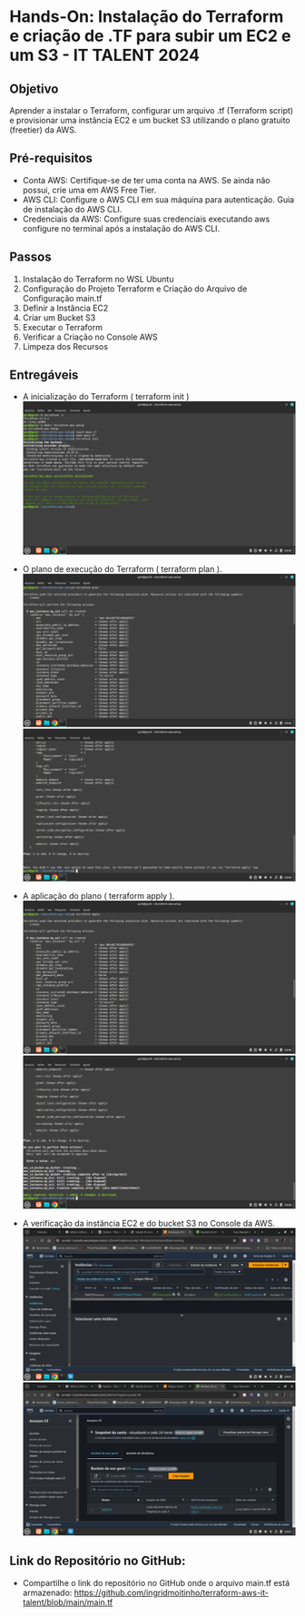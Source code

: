 # Hands-On: Instalação do Terraform e criação de .TF para subir um EC2 e um S3 - IT TALENT 2024

## Objetivo
Aprender a instalar o Terraform, configurar um arquivo .tf (Terraform script) e provisionar uma instância EC2 e um bucket S3 utilizando o plano gratuito (freetier) da AWS.

## Pré-requisitos
- Conta AWS: Certifique-se de ter uma conta na AWS. Se ainda não possui, crie uma em AWS Free Tier.
- AWS CLI: Configure o AWS CLI em sua máquina para autenticação. Guia de instalação do AWS CLI.
- Credenciais da AWS: Configure suas credenciais executando aws configure no terminal após a instalação do AWS CLI.

## Passos
1. Instalação do Terraform no WSL Ubuntu
2. Configuração do Projeto Terraform e Criação do Arquivo de Configuração main.tf
3. Definir a Instância EC2
4. Criar um Bucket S3
5. Executar o Terraform
6. Verificar a Criação no Console AWS
7. Limpeza dos Recursos

## Entregáveis
- A inicialização do Terraform ( terraform init )
![Imagem1](https://github.com/ingridmoitinho/terraform-aws-it-talent/blob/main/prints/1%20terraform.png)

- O plano de execução do Terraform ( terraform plan ).
![Imagem2](https://github.com/ingridmoitinho/terraform-aws-it-talent/blob/main/prints/2%20terraform%20plan%20.png)
![Imagem3](https://github.com/ingridmoitinho/terraform-aws-it-talent/blob/main/prints/3%20terraform%20plan.png)

- A aplicação do plano ( terraform apply ).
![Imagem4](https://github.com/ingridmoitinho/terraform-aws-it-talent/blob/main/prints/4%20terraform%20apply.png)
![Imagem5](https://github.com/ingridmoitinho/terraform-aws-it-talent/blob/main/prints/5%20terraform%20apply.png)

- A verificação da instância EC2 e do bucket S3 no Console da AWS.
 ![Imagem6](https://github.com/ingridmoitinho/terraform-aws-it-talent/blob/main/prints/6%20ec2.png)
 ![Imagem7](https://github.com/ingridmoitinho/terraform-aws-it-talent/blob/main/prints/7%20s3.png)

## Link do Repositório no GitHub: 
- Compartilhe o link do repositório no GitHub onde o arquivo main.tf está armazenado: https://github.com/ingridmoitinho/terraform-aws-it-talent/blob/main/main.tf

